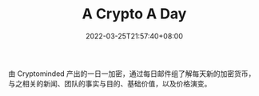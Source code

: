 ﻿---
weight: 
title: "A Crypto A Day"
description: "由 Cryptominded 产出的一日一加密，通过每日邮件组了解每天新的加密货币，与之相关的新闻、团队的事实与目的、基础价值，以及价格演变"
date: 2022-03-25T21:57:40+08:00
lastmod: 2022-03-25T16:45:40+08:00
draft: false
authors: ["Metabd"]
featuredImage: "a-crypto-a-day.jpg"
link: ""
tags: ["元宇宙资讯","A Crypto A Day"]
categories: ["navigation"]
navigation: ["元宇宙资讯"]
lightgallery: true
toc: true
pinned: false
recommend: false
recommend1: false
---
由 Cryptominded 产出的一日一加密，通过每日邮件组了解每天新的加密货币，与之相关的新闻、团队的事实与目的、基础价值，以及价格演变。
